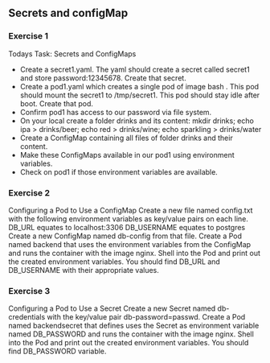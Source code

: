 ## Secrets and configMap

### Exercise 1
Todays Task: Secrets and ConfigMaps
- Create a secret1.yaml. The yaml should create a secret called secret1 and store password:12345678. Create that secret.
- Create a pod1.yaml which creates a single pod of image bash . This pod should mount the secret1 to /tmp/secret1. This pod should stay idle after boot. Create that pod.
- Confirm pod1 has access to our password via file system.
- On your local create a folder drinks and its content: mkdir drinks; echo ipa > drinks/beer; echo red > drinks/wine; echo sparkling > drinks/water
- Create a ConfigMap containing all files of folder drinks and their content.
- Make these ConfigMaps available in our pod1 using environment variables.
- Check on pod1 if those environment variables are available.

### Exercise 2
Configuring a Pod to Use a ConfigMap
Create a new file named config.txt with the following environment variables as key/value pairs on each line.
DB_URL equates to localhost:3306
DB_USERNAME equates to postgres
Create a new ConfigMap named db-config from that file.
Create a Pod named backend that uses the environment variables from the ConfigMap and runs the container with the image nginx.
Shell into the Pod and print out the created environment variables. You should find DB_URL and DB_USERNAME with their appropriate values.

### Exercise 3
Configuring a Pod to Use a Secret
Create a new Secret named db-credentials with the key/value pair db-password=passwd.
Create a Pod named backendsecret that defines uses the Secret as environment variable named DB_PASSWORD and runs the container with the image nginx.
Shell into the Pod and print out the created environment variables. You should find DB_PASSWORD variable.
